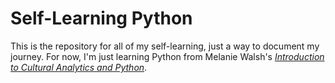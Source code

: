# Self-Learning Python
This is the repository for all of my self-learning, just a way to document my journey. 
For now, I'm just learning Python from Melanie Walsh's *[Introduction to Cultural Analytics and Python](https://melaniewalsh.github.io/Intro-Cultural-Analytics/welcome.html)*.
